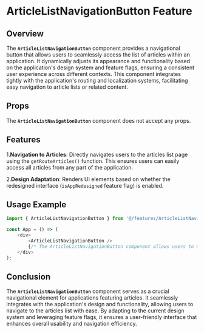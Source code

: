 # ArticleListNavigationButton Feature

## Overview
The **`ArticleListNavigationButton`** component provides a navigational button that allows users to seamlessly access the list of articles within an application. 
It dynamically adjusts its appearance and functionality based on the application's design system and feature flags, ensuring a consistent user experience across different contexts. 
This component integrates tightly with the application's routing and localization systems, facilitating easy navigation to article lists or related content.

## Props
The **`ArticleListNavigationButton`** component does not accept any props.

## Features
1.**Navigation to Articles**: Directly navigates users to the articles list page using the `getRouteArticles()` function. This ensures users can easily access all articles from any part of the application.

2.**Design Adaptation**: Renders UI elements based on whether the redesigned interface (`isAppRedesigned` feature flag) is enabled.


## Usage Example
```typescript jsx
import { ArticleListNavigationButton } from '@/features/ArticleListNavigationButton';

const App = () => (
    <div>
        <ArticleListNavigationButton />
        {/* The ArticleListNavigationButton component allows users to navigate to the list of articles */}
    </div>
);
```
## Conclusion
The **`ArticleListNavigationButton`** component serves as a crucial navigational element for applications featuring articles. 
It seamlessly integrates with the application's design and functionality, allowing users to navigate to the articles list with ease. 
By adapting to the current design system and leveraging feature flags, it ensures a user-friendly interface that enhances overall usability and navigation efficiency.
